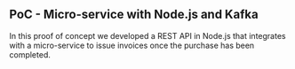 ## PoC - Micro-service with Node.js and Kafka

In this proof of concept we developed a REST API in Node.js that integrates with a micro-service to issue invoices 
once the purchase has been completed.

